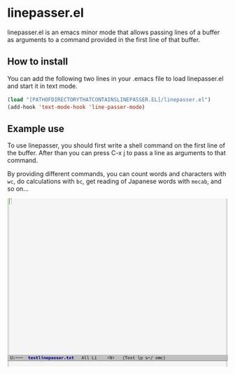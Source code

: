 # linepasser.el
linepasser.el is an emacs minor mode that allows passing lines of a buffer as arguments to a command provided in the first line of that buffer.


## How to install

You can add the following two lines in your .emacs file to load linepasser.el and start it in text mode.

```lsp
(load "[PATHOFDIRECTORYTHATCONTAINSLINEPASSER.EL]/linepasser.el")
(add-hook 'text-mode-hook 'line-passer-mode)
```

## Example use

To use linepasser, you should first write a shell command on the first line of the buffer. After than you can press C-x j to pass a line as arguments to that command.

By providing different commands, you can count words and characters with `wc`, do calculations with `bc`, get reading of Japanese words with `mecab`, and so on...

![linepasser](linepasser20230220.gif)
